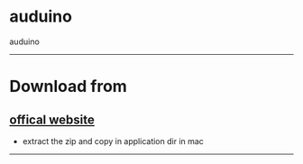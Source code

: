 # auduino
auduino


---

# Download from 
## [offical website](https://www.arduino.cc)

- extract the zip and copy in application dir in mac 

----

